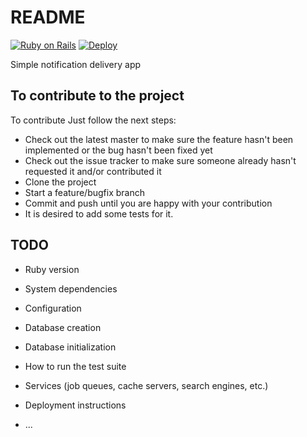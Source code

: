 # README
[![Ruby on Rails](https://github.com/3zcurdia/red_robin/actions/workflows/rails.yml/badge.svg)](https://github.com/3zcurdia/red_robin/actions/workflows/rails.yml)
[![Deploy](https://www.herokucdn.com/deploy/button.svg)](https://heroku.com/deploy?template=https://github.com/3zcurdia/red_robin/tree/master)

Simple notification delivery app

## To contribute to the project

To contribute Just follow the next steps:

* Check out the latest master to make sure the feature hasn't been implemented or the bug hasn't been fixed yet
* Check out the issue tracker to make sure someone already hasn't requested it and/or contributed it
* Clone the project
* Start a feature/bugfix branch
* Commit and push until you are happy with your contribution
* It is desired to add some tests for it.


## TODO
* Ruby version

* System dependencies

* Configuration

* Database creation

* Database initialization

* How to run the test suite

* Services (job queues, cache servers, search engines, etc.)

* Deployment instructions

* ...
